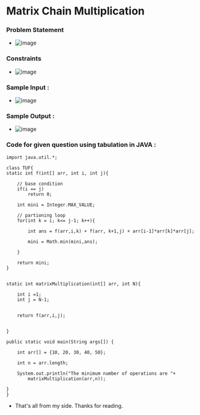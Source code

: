 # Matrix Chain Multiplication

### Problem Statement
- ![image](https://user-images.githubusercontent.com/76700307/193433426-de31ea69-522a-4c2f-b62d-db3f1bb477da.png)

### Constraints
- ![image](https://user-images.githubusercontent.com/76700307/193433437-4227184d-d4d6-4e87-8c13-55905ea40367.png)

### Sample Input :
- ![image](https://user-images.githubusercontent.com/76700307/193433464-c0b33ada-7dcd-4605-adc9-7e6f135f962a.png)

### Sample Output :
- ![image](https://user-images.githubusercontent.com/76700307/193433478-1d9070f7-0d7f-4e0e-b304-67bf4d13702d.png)

### Code for given question using tabulation in JAVA :
```
import java.util.*;

class TUF{
static int f(int[] arr, int i, int j){
    
    // base condition
    if(i == j)
        return 0;
        
    int mini = Integer.MAX_VALUE;
    
    // partioning loop
    for(int k = i; k<= j-1; k++){
        
        int ans = f(arr,i,k) + f(arr, k+1,j) + arr[i-1]*arr[k]*arr[j];
        
        mini = Math.min(mini,ans);
        
    }
    
    return mini;
}


static int matrixMultiplication(int[] arr, int N){
    
    int i =1;
    int j = N-1;
    
    
    return f(arr,i,j);
    
    
}

public static void main(String args[]) {
	
	int arr[] = {10, 20, 30, 40, 50};
	
	int n = arr.length;
	
	System.out.println("The minimum number of operations are "+
        matrixMultiplication(arr,n));
	
}
}
```

- That's all from my side. Thanks for reading.
